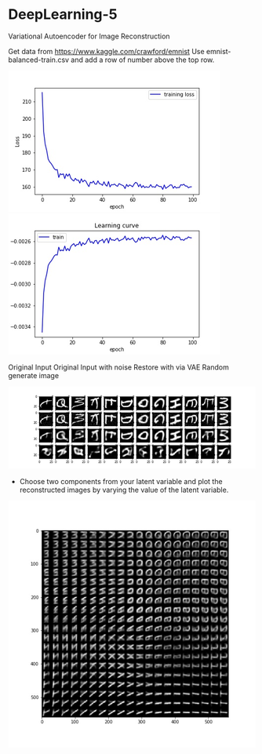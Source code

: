 # DeepLearning-5
Variational Autoencoder for Image Reconstruction

Get data from https://www.kaggle.com/crawford/emnist
Use emnist-balanced-train.csv and add a row of number above the top row.


![image](https://github.com/apkeidj123/DeepLearning-5/blob/master/output/Loss.jpg)
![image](https://github.com/apkeidj123/DeepLearning-5/blob/master/output/Lower_bound.jpg)

Original Input
Original Input with noise
Restore with via VAE
Random generate image

![image](https://github.com/apkeidj123/DeepLearning-5/blob/master/output/ALL.jpg)


* Choose two components from your latent variable and plot the reconstructed images by varying the value of the latent variable.

![image](https://github.com/apkeidj123/DeepLearning-5/blob/master/output/Latent_space.jpg)


